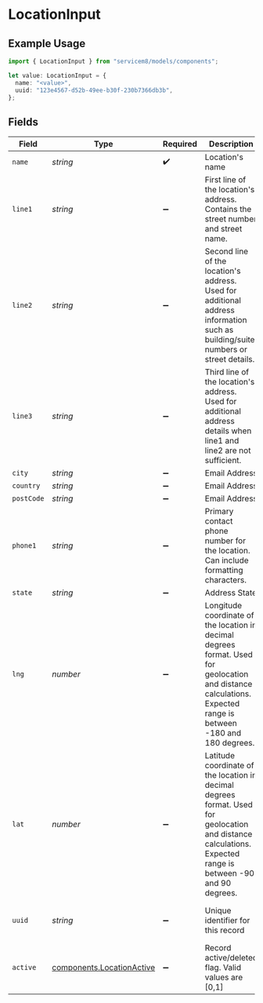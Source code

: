 # LocationInput

## Example Usage

```typescript
import { LocationInput } from "servicem8/models/components";

let value: LocationInput = {
  name: "<value>",
  uuid: "123e4567-d52b-49ee-b30f-230b7366db3b",
};
```

## Fields

| Field                                                                                                                                                           | Type                                                                                                                                                            | Required                                                                                                                                                        | Description                                                                                                                                                     | Example                                                                                                                                                         |
| --------------------------------------------------------------------------------------------------------------------------------------------------------------- | --------------------------------------------------------------------------------------------------------------------------------------------------------------- | --------------------------------------------------------------------------------------------------------------------------------------------------------------- | --------------------------------------------------------------------------------------------------------------------------------------------------------------- | --------------------------------------------------------------------------------------------------------------------------------------------------------------- |
| `name`                                                                                                                                                          | *string*                                                                                                                                                        | :heavy_check_mark:                                                                                                                                              | Location's name                                                                                                                                                 |                                                                                                                                                                 |
| `line1`                                                                                                                                                         | *string*                                                                                                                                                        | :heavy_minus_sign:                                                                                                                                              | First line of the location's address. Contains the street number and street name.                                                                               |                                                                                                                                                                 |
| `line2`                                                                                                                                                         | *string*                                                                                                                                                        | :heavy_minus_sign:                                                                                                                                              | Second line of the location's address. Used for additional address information such as building/suite numbers or street details.                                |                                                                                                                                                                 |
| `line3`                                                                                                                                                         | *string*                                                                                                                                                        | :heavy_minus_sign:                                                                                                                                              | Third line of the location's address. Used for additional address details when line1 and line2 are not sufficient.                                              |                                                                                                                                                                 |
| `city`                                                                                                                                                          | *string*                                                                                                                                                        | :heavy_minus_sign:                                                                                                                                              | Email Address                                                                                                                                                   |                                                                                                                                                                 |
| `country`                                                                                                                                                       | *string*                                                                                                                                                        | :heavy_minus_sign:                                                                                                                                              | Email Address                                                                                                                                                   |                                                                                                                                                                 |
| `postCode`                                                                                                                                                      | *string*                                                                                                                                                        | :heavy_minus_sign:                                                                                                                                              | Email Address                                                                                                                                                   |                                                                                                                                                                 |
| `phone1`                                                                                                                                                        | *string*                                                                                                                                                        | :heavy_minus_sign:                                                                                                                                              | Primary contact phone number for the location. Can include formatting characters.                                                                               |                                                                                                                                                                 |
| `state`                                                                                                                                                         | *string*                                                                                                                                                        | :heavy_minus_sign:                                                                                                                                              | Address State                                                                                                                                                   |                                                                                                                                                                 |
| `lng`                                                                                                                                                           | *number*                                                                                                                                                        | :heavy_minus_sign:                                                                                                                                              | Longitude coordinate of the location in decimal degrees format. Used for geolocation and distance calculations. Expected range is between -180 and 180 degrees. |                                                                                                                                                                 |
| `lat`                                                                                                                                                           | *number*                                                                                                                                                        | :heavy_minus_sign:                                                                                                                                              | Latitude coordinate of the location in decimal degrees format. Used for geolocation and distance calculations. Expected range is between -90 and 90 degrees.    |                                                                                                                                                                 |
| `uuid`                                                                                                                                                          | *string*                                                                                                                                                        | :heavy_minus_sign:                                                                                                                                              | Unique identifier for this record                                                                                                                               | 123e4567-d52b-49ee-b30f-230b7366db3b                                                                                                                            |
| `active`                                                                                                                                                        | [components.LocationActive](../../models/components/locationactive.md)                                                                                          | :heavy_minus_sign:                                                                                                                                              | Record active/deleted flag.  Valid values are [0,1]                                                                                                             |                                                                                                                                                                 |